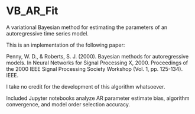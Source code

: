 # VB_AR_Fit
A variational Bayesian method for estimating the parameters of an autoregressive time series model.

This is an implementation of the following paper:

Penny, W. D., & Roberts, S. J. (2000). Bayesian methods for autoregressive models. In Neural Networks for Signal Processing X, 2000. Proceedings of the 2000 IEEE Signal Processing Society Workshop (Vol. 1, pp. 125-134). IEEE.

I take no credit for the development of this algorithm whatsoever.

Included Jupyter notebooks analyze AR parameter estimate bias, algorithm convergence, and model order selection accuracy.
